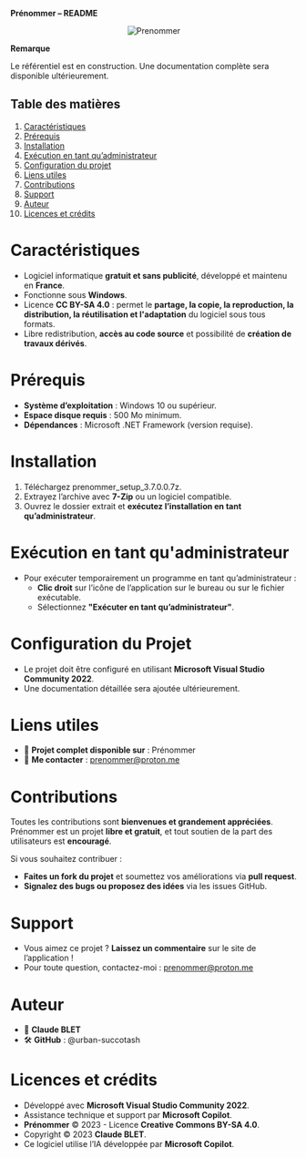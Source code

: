 **Prénommer – README**

<p align="center">
  <img src=""C:\Users\admin\Downloads\prenommer.png"" alt="Prenommer">
</p>

**Remarque**

Le référentiel est en construction. Une documentation complète sera disponible ultérieurement.

## Table des matières

1. [Caractéristiques](#caractéristiques)
2. [Prérequis](#prérequis)
3. [Installation](#installation)
4. [Exécution en tant qu’administrateur](#exécution-en-tant-quadministrateur)
5. [Configuration du projet](#configuration-du-projet)
6. [Liens utiles](#liens-utiles)
7. [Contributions](#contributions)
8. [Support](#support)
9. [Auteur](#auteur)
10. [Licences et crédits](#licences-et-crédits)

# Caractéristiques

- Logiciel informatique **gratuit et sans publicité**, développé et maintenu en **France**.
- Fonctionne sous **Windows**.
- Licence **CC BY-SA 4.0** : permet le **partage, la copie, la reproduction, la distribution, la réutilisation et l'adaptation** du logiciel sous tous formats.
- Libre redistribution, **accès au code source** et possibilité de **création de travaux dérivés**.

# Prérequis

- **Système d’exploitation** : Windows 10 ou supérieur.
- **Espace disque requis** : 500 Mo minimum.
- **Dépendances** : Microsoft .NET Framework (version requise).

# Installation

1. Téléchargez prenommer\_setup\_3.7.0.0.7z.
1. Extrayez l’archive avec **7-Zip** ou un logiciel compatible.
1. Ouvrez le dossier extrait et **exécutez l’installation en tant qu’administrateur**.

# Exécution en tant qu'administrateur

- Pour exécuter temporairement un programme en tant qu’administrateur :
  - **Clic droit** sur l’icône de l’application sur le bureau ou sur le fichier exécutable.
  - Sélectionnez **"Exécuter en tant qu’administrateur"**.

# Configuration du Projet

- Le projet doit être configuré en utilisant **Microsoft Visual Studio Community 2022**.
- Une documentation détaillée sera ajoutée ultérieurement.

# Liens utiles

- 📌 **Projet complet disponible sur** : Prénommer
- 📧 **Me contacter** : <prenommer@proton.me>

# Contributions

Toutes les contributions sont **bienvenues et grandement appréciées**. Prénommer est un projet **libre et gratuit**, et tout soutien de la part des utilisateurs est **encouragé**.

Si vous souhaitez contribuer :

- **Faites un fork du projet** et soumettez vos améliorations via **pull request**.
- **Signalez des bugs ou proposez des idées** via les issues GitHub.

# Support

- Vous aimez ce projet ? **Laissez un commentaire** sur le site de l’application !
- Pour toute question, contactez-moi : <prenommer@proton.me>

# Auteur

- 👤 **Claude BLET**
- 🛠 **GitHub** : @urban-succotash

# Licences et crédits #

- Développé avec **Microsoft Visual Studio Community 2022**.
- Assistance technique et support par **Microsoft Copilot**.
- **Prénommer** © 2023 - Licence **Creative Commons BY-SA 4.0**.
- Copyright © 2023 **Claude BLET**.
- Ce logiciel utilise l’IA développée par **Microsoft Copilot**.
